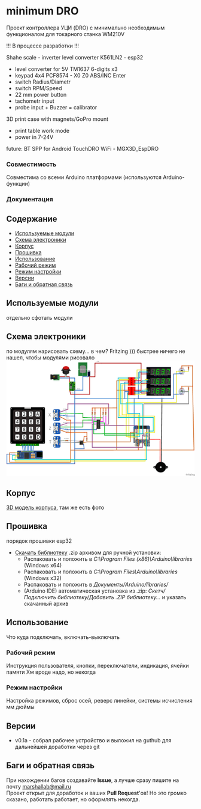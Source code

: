 # minimum DRO
Проект контроллера УЦИ (DRO) с минимально необходимым функционалом для токарного станка WM210V

!!! В процессе разработки !!!

Shahe scale - inverter level converter K561LN2 - esp32 
 + level converter for 5V TM1637 6-digits x3
 + keypad 4x4 PCF8574 - X0 Z0 ABS/INC Enter
 + switch Radius/Diametr
 + switch RPM/Speed
 + 22 mm power button
 + tachometr input
 + probe input + Buzzer = calibrator

3D print case with magnets/GoPro mount
 - print table work mode
 - power in 7-24V

future:
 BT SPP for Android TouchDRO
 WiFi - MGX3D_EspDRO

### Совместимость
Совместима со всеми Arduino платформами (используются Arduino-функции)

### Документация

## Содержание
- [Используемые модули](#init)
- [Схема электроники](#schemes)
- [Корпус](#case)
- [Прошивка](#install)
- [Использование](#usage)
- [Рабочий режим](#workmode)
- [Режим настройки](#setupmode)
- [Версии](#versions)
- [Баги и обратная связь](#feedback)

<a id="init"></a>
## Используемые модули
отдельно сфотать модули

<a id="schemes"></a>
## Схема электроники
по модулям нарисовать схему... в чем? Fritzing ))) быстрее ничего не нашел, чтобы модулями рисовало
![promo](/hw/minimum-DRO_scheme_МП.png)

<a id="case"></a>
## Корпус

[3D модель корпуса](https://www.thingiverse.com/thing:5844032/), там же есть фото

<a id="install"></a>
## Прошивка
порядок прошивки esp32
- [Скачать библиотеку](https://github.com/marshalab/minimum-DRO/archive/refs/heads/main.zip) .zip архивом для ручной установки:
    - Распаковать и положить в *C:\Program Files (x86)\Arduino\libraries* (Windows x64)
    - Распаковать и положить в *C:\Program Files\Arduino\libraries* (Windows x32)
    - Распаковать и положить в *Документы/Arduino/libraries/*
    - (Arduino IDE) автоматическая установка из .zip: *Скетч/Подключить библиотеку/Добавить .ZIP библиотеку…* и указать скачанный архив

<a id="#usage"></a>
## Использование
Что куда подключать, включать-выключать

<a id="#workmode"></a>
### Рабочий режим
Инструкция пользователя, кнопки, переключатели, индикация, ячейки памяти
Хм вроде надо, но некогда

<a id="#setupmode"></a>
### Режим настройки
Настройка режимов, сброс осей, реверс линейки, системы исчисления мм дюймы

<a id="versions"></a>
## Версии
- v0.1a - собрал рабочее устройство и выложил на guthub для дальнейшей доработки через git

<a id="feedback"></a>
## Баги и обратная связь
При нахождении багов создавайте **Issue**, а лучше сразу пишите на почту [marshallab@mail.ru](mailto:marshallab@mail.ru)  
Проект открыт для доработок и ваших **Pull Request**'ов!
Но это громко сказано, работать работает, но оформлять некогда.